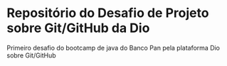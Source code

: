 # Repositório do Desafio de Projeto sobre Git/GitHub da Dio
Primeiro desafio do bootcamp de java do Banco Pan pela plataforma Dio sobre Git/GitHub
